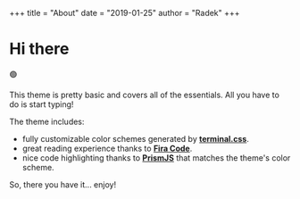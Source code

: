 +++
title = "About"
date = "2019-01-25"
author = "Radek"
+++

# Hi there

🟢 

This theme is pretty basic and covers all of the essentials. All you have to do is start typing!

The theme includes:

- fully customizable color schemes generated by [**terminal.css**](https://panr.github.io/terminal-css/).
- great reading experience thanks to [**Fira Code**](https://github.com/tonsky/FiraCode).
- nice code highlighting thanks to [**PrismJS**](https://prismjs.com) that matches the theme's color scheme.

So, there you have it... enjoy!
